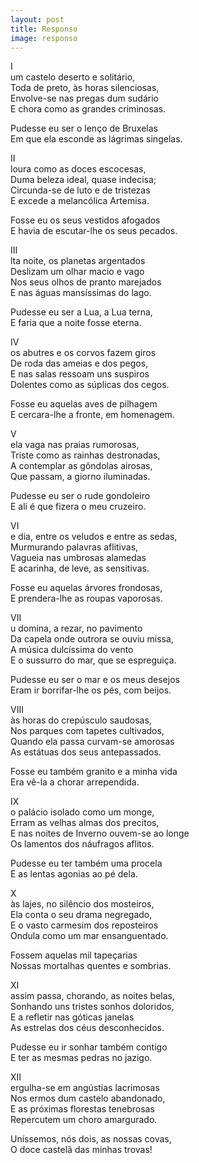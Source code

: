 ```yaml
---
layout: post
title: Responso
image: responso
---
```

I  
<span class="caps" alt="N"></span>um castelo deserto e solitário,  
Toda de preto, às horas silenciosas,  
Envolve-se nas pregas dum sudário  
E chora como as grandes criminosas.  

Pudesse eu ser o lenço de Bruxelas  
Em que ela esconde as lágrimas singelas.  


II  
<span class="caps" alt="É"></span> loura como as doces escocesas,  
Duma beleza ideal, quase indecisa;  
Circunda-se de luto e de tristezas  
E excede a melancólica Artemisa.  

Fosse eu os seus vestidos afogados  
E havia de escutar-lhe os seus pecados.  


III  
<span class="caps" alt="A"></span>lta noite, os planetas argentados  
Deslizam um olhar macio e vago  
Nos seus olhos de pranto marejados  
E nas águas mansíssimas do lago.  

Pudesse eu ser a Lua, a Lua terna,  
E faria que a noite fosse eterna.  


IV  
<span class="caps" alt="E"></span> os abutres e os corvos fazem giros  
De roda das ameias e dos pegos,  
E nas salas ressoam uns suspiros  
Dolentes como as súplicas dos cegos.  

Fosse eu aquelas aves de pilhagem  
E cercara-lhe a fronte, em homenagem.  


V  
<span class="caps" alt="E"></span> ela vaga nas praias rumorosas,  
Triste como as rainhas destronadas,  
A contemplar as gôndolas airosas,  
Que passam, a giorno iluminadas.  

Pudesse eu ser o rude gondoleiro  
E ali é que fizera o meu cruzeiro.  


VI  
<span class="caps" alt="D"></span>e dia, entre os veludos e entre as sedas,  
Murmurando palavras aflitivas,  
Vagueia nas umbrosas alamedas  
E acarinha, de leve, as sensitivas.  

Fosse eu aquelas árvores frondosas,  
E prendera-lhe as roupas vaporosas.  


VII  
<span class="caps" alt="O"></span>u domina, a rezar, no pavimento  
Da capela onde outrora se ouviu missa,  
A música dulcíssima do vento  
E o sussurro do mar, que se espreguiça.  

Pudesse eu ser o mar e os meus desejos  
Eram ir borrifar-lhe os pés, com beijos.  


VIII  
<span class="caps" alt="E"></span> às horas do crepúsculo saudosas,  
Nos parques com tapetes cultivados,  
Quando ela passa curvam-se amorosas  
As estátuas dos seus antepassados.  

Fosse eu também granito e a minha vida  
Era vê-la a chorar arrependida.  


IX  
<span class="caps" alt="N"></span>o palácio isolado como um monge,  
Erram as velhas almas dos precitos,  
E nas noites de Inverno ouvem-se ao longe  
Os lamentos dos náufragos aflitos.  

Pudesse eu ter também uma procela  
E as lentas agonias ao pé dela.  


X  
<span class="caps" alt="E"></span> às lajes, no silêncio dos mosteiros,  
Ela conta o seu drama negregado,  
E o vasto carmesim dos reposteiros  
Ondula como um mar ensanguentado.  

Fossem aquelas mil tapeçarias  
Nossas mortalhas quentes e sombrias.  


XI  
<span class="caps" alt="E"></span> assim passa, chorando, as noites belas,  
Sonhando uns tristes sonhos doloridos,  
E a refletir nas góticas janelas  
As estrelas dos céus desconhecidos.  

Pudesse eu ir sonhar também contigo  
E ter as mesmas pedras no jazigo.  


XII  
<span class="caps" alt="M"></span>ergulha-se em angústias lacrimosas  
Nos ermos dum castelo abandonado,  
E as próximas florestas tenebrosas  
Repercutem um choro amargurado.  

Uníssemos, nós dois, as nossas covas,  
O doce castelã das minhas trovas!  
